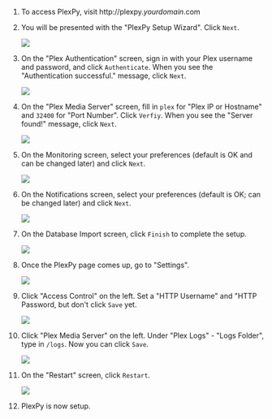 1. To access PlexPy, visit http://plexpy._yourdomain_.com

1. You will be presented with the "PlexPy Setup Wizard". Click `Next`.

    ![ ](http://i.imgur.com/NhRj5jH.png)

1. On the "Plex Authentication" screen, sign in with your Plex username and password, and click `Authenticate`. When you see the "Authentication successful." message, click `Next`.

    ![](http://i.imgur.com/XFvHyV2.png)

1. On the "Plex Media Server" screen, fill in `plex` for "Plex IP or Hostname" and `32400` for "Port Number". Click `Verfiy`. When you see the "Server found!" message, click `Next`.

    ![](http://i.imgur.com/wnGDojV.png)

1. On the Monitoring screen, select your preferences (default is OK and can be changed later) and click `Next`.

    ![](http://i.imgur.com/ZSDv1T5.png)

1. On the Notifications screen, select your preferences (default is OK; can be changed later) and click `Next`.

    ![](http://i.imgur.com/uoP4bH1.png)

1. On the Database Import screen, click `Finish` to complete the setup.

    ![](http://i.imgur.com/jvPQ6pY.png)

1. Once the PlexPy page comes up, go to "Settings".

    ![](http://i.imgur.com/HUV857f.png)

1. Click "Access Control" on the left. Set a "HTTP Username" and "HTTP Password, but don't click `Save` yet.  

    ![](http://i.imgur.com/adV4EiZ.png)

1. Click "Plex Media Server" on the left. Under "Plex Logs" - "Logs Folder", type in `/logs`. Now you can click `Save`.

    ![](http://i.imgur.com/jK2EPXn.png)

1. On the "Restart" screen, click `Restart`.

    ![](http://i.imgur.com/2peJh7k.png)

1. PlexPy is now setup.
